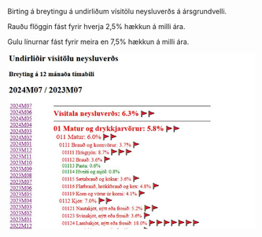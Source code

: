 Birting á breytingu á undirliðum vísitölu neysluverðs á ársgrundvelli.

Rauðu flöggin fást fyrir hverja 2,5% hækkun á milli ára.

Gulu línurnar fást fyrir meira en 7,5% hækkun á milli ára.

![synishorn](https://raw.githubusercontent.com/thorsteinnkr/undirvisitolurvisitoluneysluverds/main/synishorn.jpg)

